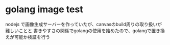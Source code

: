 # golang image test

nodejs で画像生成サーバーを作っていたが、canvasのbuild周りの取り扱いが難しいことと
書きやすさの関係でgolangの使用を始めたので、golangで置き換えが可能か検証を行う